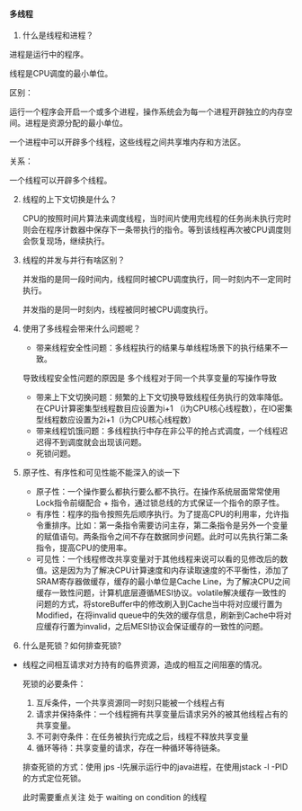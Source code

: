 #### 多线程

1. 什么是线程和进程？

进程是运行中的程序。

线程是CPU调度的最小单位。

区别：

运行一个程序会开启一个或多个进程，操作系统会为每一个进程开辟独立的内存空间。进程是资源分配的最小单位。

一个进程中可以开辟多个线程，这些线程之间共享堆内存和方法区。

关系：

一个线程可以开辟多个线程。

2. 线程的上下文切换是什么？

   CPU的按照时间片算法来调度线程，当时间片使用完线程的任务尚未执行完时则会在程序计数器中保存下一条带执行的指令。等到该线程再次被CPU调度则会恢复现场，继续执行。

3. 线程的并发与并行有啥区别？

   并发指的是同一段时间内，线程同时被CPU调度执行，同一时刻内不一定同时执行。

   并发指的是同一时刻内，线程被同时被CPU调度执行。

4. 使用了多线程会带来什么问题呢？

   * 带来线程安全性问题：多线程执行的结果与单线程场景下的执行结果不一致。

   导致线程安全性问题的原因是 多个线程对于同一个共享变量的写操作导致

   * 带来上下文切换问题：频繁的上下文切换导致线程任务执行的效率降低。在CPU计算密集型线程数目应设置为i+1 （i为CPU核心线程数），在IO密集型线程数应设置为2i+1（i为CPU核心线程数）
   * 带来线程饥饿问题：多线程执行中存在非公平的抢占式调度，一个线程迟迟得不到调度就会出现该问题。
   * 死锁问题。
   
5. 原子性、有序性和可见性能不能深入的谈一下

   * 原子性：一个操作要么都执行要么都不执行。在操作系统层面常常使用Lock指令前缀配合 + 指令，通过锁总线的方式保证一个指令的原子性。
   * 有序性：程序的指令按照先后顺序执行。为了提高CPU的利用率，允许指令重排序。比如：第一条指令需要访问主存，第二条指令是另外一个变量的赋值语句。两条指令之间不存在数据同步问题。此时可以先执行第二条指令，提高CPU的使用率。
   * 可见性：一个线程修改共享变量对于其他线程来说可以看的见修改后的数值。这是因为为了解决CPU计算速度和内存读取速度的不平衡性，添加了SRAM寄存器做缓存，缓存的最小单位是Cache Line，为了解决CPU之间缓存一致性问题，计算机底层遵循MESI协议。volatile解决缓存一致性的问题的方式，将storeBuffer中的修改刷入到Cache当中将对应缓行置为Modified，在将invalid queue中的失效的缓存信息，刷新到Cache中将对应缓存行置为invalid，之后MESI协议会保证缓存的一致性的问题。

5. 什么是死锁？如何排查死锁?
   
* 线程之间相互请求对方持有的临界资源，造成的相互之间阻塞的情况。
   
     死锁的必要条件：
   
     1. 互斥条件，一个共享资源同一时刻只能被一个线程占有
     2. 请求并保持条件：一个线程拥有共享变量后请求另外的被其他线程占有的共享变量。
     3. 不可剥夺条件：在任务被执行完成之后，线程不释放共享变量
     4. 循环等待：共享变量的请求，存在一种循环等待链条。
   
     排查死锁的方式：使用 jps -l先展示运行中的java进程，在使用jstack -l -PID的方式定位死锁。
   
     此时需要重点关注 处于 waiting on condition 的线程
   
   
   
